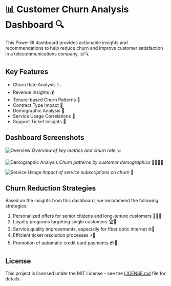 # 📊 Customer Churn Analysis Dashboard 🔍

This Power BI dashboard provides actionable insights and recommendations to help reduce churn and improve customer satisfaction in a telecommunications company. 📊🔍

## Key Features

- Churn Rate Analysis 📉
- Revenue Insights 💰
- Tenure-based Churn Patterns 📅
- Contract Type Impact 📑
- Demographic Analysis 👥
- Service Usage Correlations 📱
- Support Ticket Insights 🎫

## Dashboard Screenshots

![Overview](./images/overview.png)
*Overview of key metrics and churn rate* 📊

![Demographic Analysis](./images/demographics.png)
*Churn patterns by customer demographics* 👨‍👩‍👧‍👦

![Service Usage](./images/service_usage.png)
*Impact of service subscriptions on churn* 📱

## Churn Reduction Strategies

Based on the insights from this dashboard, we recommend the following strategies:

1. Personalized offers for senior citizens and long-tenure customers 🎁👵👴
2. Loyalty programs targeting single customers 🏆💑
3. Service quality improvements, especially for fiber optic internet 🌐🔧
4. Efficient ticket resolution processes ⚡🎫
5. Promotion of automatic credit card payments 💳🔄

## License

This project is licensed under the MIT License - see the [LICENSE.md](LICENSE.md) file for details.

